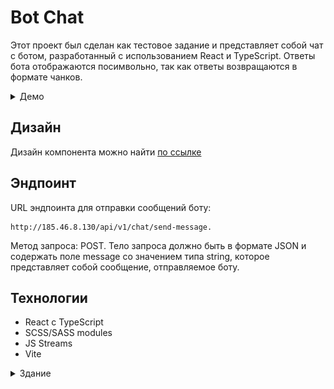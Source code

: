 # Bot Chat
Этот проект был сделан как тестовое задание и представляет собой чат с ботом, разработанный с использованием React и TypeScript. Ответы бота отображаются посимвольно, так как ответы возвращаются в формате чанков.

<details>
<summary>Демо</summary>

![chat-bot](chat-bot.gif)
</details>

## Дизайн
Дизайн компонента можно найти [по ссылке](https://www.figma.com/file/ajCiNj9kSJHxEQkGlfxBqv/BIT-%D0%A2%D0%B5%D1%81%D1%82%D0%BE%D0%B2%D0%BE%D0%B5?type=design&node-id=0%3A1&mode=dev)

## Эндпоинт
URL эндпоинта для отправки сообщений боту:
```
http://185.46.8.130/api/v1/chat/send-message.
```
Метод запроса: POST.
Тело запроса должно быть в формате JSON и содержать поле message со значением типа string, которое представляет собой сообщение, отправляемое боту.

## Технологии
 - React с TypeScript
 - SCSS/SASS modules
 - JS Streams
 - Vite

<details>
<summary>Здание</summary>

Нужно сделать переиспользуемый адаптивный компонент чата. 

Подробное описание задания:
Пользователь должен иметь возможность "переписываться" с ботом. Механика - как в любом стандартном чате. Каждое сообщение должно иметь аватар отправителя (на данном этапе моковой картинке как в фигме будет достаточно) и сам текст сообщения. В зависимости от размера сообщения контейнер сообщения должен иметь определенную длину и ширину. 

Дизайн компонента https://www.figma.com/file/ajCiNj9kSJHxEQkGlfxBqv/BotHub-%D0%A2%D0%B5%D1%81%D1%82%D0%BE%D0%B2%D0%BE%D0%B5?type=design&node-id=0%3A1&mode=design&t=Ck869TKEJyrE0YWI-1

Эндпоинт: http://185.46.8.130/api/v1/chat/send-message
Ответ возвращается в формате чанков поэтому ответ бота должен выводиться буква за буквой. 
Метод запроса: POST
Тело запроса: 
{message: string}

Формат чанка: 
Чанк представляет собой Uint8Array в котором загодирован json формата 
{"status": "content" | "done", "value": "string" | null}
Если статус равен "content" то value содержит символ или часть ответа
В случае если статус равен "done" то value содержит null
Чанков после чанка "done" больше не будет, он является флагом окончания сообщения

Дополнительные задачи (по желанию)
- Добавить анимации при отправке сообщений
- Реализовать возможность остановки потока сообщений от бота (над каждым сообщением добавить кнопку "остановить", по клику на которую бот перестает печатать)

Необходимые технологии:
- React с typescript
- SCSS/SASS modules
- JS Streams
- Vite
</details>
